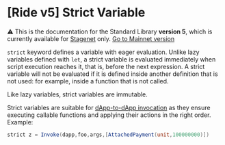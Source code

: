 # [Ride v5] Strict Variable

:warning: This is the documentation for the Standard Library **version 5**, which is currently available for [Stagenet](/en/blockchain/blockchain-network/) only. [Go to Mainnet version](/en/ride/variables/)

`strict` keyword defines a variable with eager evaluation. Unlike lazy variables defined with `let`, a strict variable is evaluated immediately when script execution reaches it, that is, before the next expression. A strict variable will not be evaluated if it is defined inside another definition that is not used: for example, inside a function that is not called.

Like lazy variables, strict variables are immutable.

Strict variables are suitable for [dApp-to-dApp invocation](/en/ride/advanced/dapp-to-dapp) as they ensure executing callable functions and applying their actions in the right order. Example:

```scala
strict z = Invoke(dapp,foo,args,[AttachedPayment(unit,100000000)])
```
